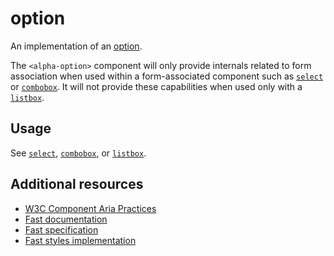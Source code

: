 # option

An implementation of an [option](https://w3c.github.io/aria/#option).

The `<alpha-option>` component will only provide internals related to form association when used within a form-associated component such as [`select`](/front-end-reference/components/form/select/) or [`combobox`](/front-end-reference/components/form/combobox/). It will not provide these capabilities when used only with a [`listbox`](/front-end-reference/components/form/listbox/).

## Usage

See [`select`](/front-end-reference/components/form/select/), [`combobox`](/front-end-reference/components/form/combobox/), or [`listbox`](/front-end-reference/components/form/listbox/).

## Additional resources

- [W3C Component Aria Practices](https://w3c.github.io/aria/#option)
- [Fast documentation](https://github.com/microsoft/fast/blob/master/packages/web-components/fast-foundation/src/listbox-option/README.md)
- [Fast specification](https://github.com/microsoft/fast/blob/master/packages/web-components/fast-foundation/src/listbox-option/listbox-option.spec.md)
- [Fast styles implementation](https://github.com/microsoft/fast/blob/master/packages/web-components/fast-components/src/listbox-option/listbox-option.styles.ts)
